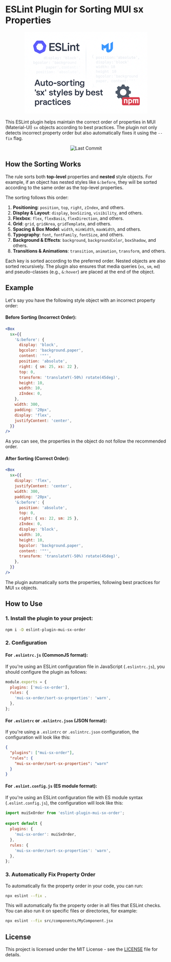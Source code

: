 # ESLint Plugin for Sorting MUI sx Properties

<p align="center">
  <img width="384" height="256" src="./logo.png">
</p>

This ESLint plugin helps maintain the correct order of properties in MUI (Material-UI) `sx` objects according to best practices. The plugin not only detects incorrect property order but also automatically fixes it using the `--fix` flag.

<p align="center">
  <img src="https://img.shields.io/github/last-commit/sytnikovzp/eslint-plugin-mui-sx-order" alt="Last Commit">
</p>

## How the Sorting Works

The rule sorts both **top-level** properties and **nested** style objects. For example, if an object has nested styles like `&:before`, they will be sorted according to the same order as the top-level properties.

The sorting follows this order:

1. **Positioning**: `position`, `top`, `right`, `zIndex`, and others.
2. **Display & Layout**: `display`, `boxSizing`, `visibility`, and others.
3. **Flexbox**: `flex`, `flexBasis`, `flexDirection`, and others.
4. **Grid**: `grid`, `gridArea`, `gridTemplate`, and others.
5. **Spacing & Box Model**: `width`, `minWidth`, `maxWidth`, and others.
6. **Typography**: `font`, `fontFamily`, `fontSize`, and others.
7. **Background & Effects**: `background`, `backgroundColor`, `boxShadow`, and others.
8. **Transitions & Animations**: `transition`, `animation`, `transform`, and others.

Each key is sorted according to the preferred order. Nested objects are also sorted recursively.
The plugin also ensures that media queries (`xs`, `sm`, `md`) and pseudo-classes (e.g., `&:hover`) are placed at the end of the object.

## Example

Let's say you have the following style object with an incorrect property order:

#### Before Sorting (Incorrect Order):

```jsx
<Box
  sx={{
    '&:before': {
      display: 'block',
      bgcolor: 'background.paper',
      content: '""',
      position: 'absolute',
      right: { sm: 25, xs: 22 },
      top: 0,
      transform: 'translateY(-50%) rotate(45deg)',
      height: 10,
      width: 10,
      zIndex: 0,
    },
    width: 300,
    padding: '20px',
    display: 'flex',
    justifyContent: 'center',
  }}
/>
```

As you can see, the properties in the object do not follow the recommended order.

#### After Sorting (Correct Order):

```jsx
<Box
  sx={{
    display: 'flex',
    justifyContent: 'center',
    width: 300,
    padding: '20px',
    '&:before': {
      position: 'absolute',
      top: 0,
      right: { xs: 22, sm: 25 },
      zIndex: 0,
      display: 'block',
      width: 10,
      height: 10,
      bgcolor: 'background.paper',
      content: '""',
      transform: 'translateY(-50%) rotate(45deg)',
    },
  }}
/>
```

The plugin automatically sorts the properties, following best practices for MUI `sx` objects.

## How to Use

### 1. Install the plugin to your project:

```bash
npm i -D eslint-plugin-mui-sx-order
```

### 2. Configuration

#### For `.eslintrc.js` (CommonJS format):

If you're using an ESLint configuration file in JavaScript (`.eslintrc.js`), you should configure the plugin as follows:

```javascript
module.exports = {
  plugins: ['mui-sx-order'],
  rules: {
    'mui-sx-order/sort-sx-properties': 'warn',
  },
};
```

#### For `.eslintrc` or `.eslintrc.json` (JSON format):

If you're using a `.eslintrc` or `.eslintrc.json` configuration, the configuration will look like this:

```json
{
  "plugins": ["mui-sx-order"],
  "rules": {
    "mui-sx-order/sort-sx-properties": "warn"
  }
}
```

#### For `.eslint.config.js` (ES module format):

If you're using an ESLint configuration file with ES module syntax (`.eslint.config.js`), the configuration will look like this:

```javascript
import muiSxOrder from 'eslint-plugin-mui-sx-order';

export default {
  plugins: {
    'mui-sx-order': muiSxOrder,
  },
  rules: {
    'mui-sx-order/sort-sx-properties': 'warn',
  },
};
```

### 3. Automatically Fix Property Order

To automatically fix the property order in your code, you can run:

```bash
npx eslint --fix .
```

This will automatically fix the property order in all files that ESLint checks. You can also run it on specific files or directories, for example:

```bash
npx eslint --fix src/components/MyComponent.jsx
```

## License

This project is licensed under the MIT License - see the [LICENSE](./LICENSE) file for details.

